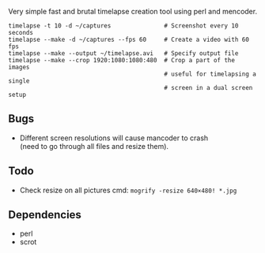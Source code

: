 Very simple fast and brutal timelapse creation tool using perl and mencoder.

```{.bash}
timelapse -t 10 -d ~/captures               # Screenshot every 10 seconds
timelapse --make -d ~/captures --fps 60     # Create a video with 60 fps
timelapse --make --output ~/timelapse.avi   # Specify output file
timelapse --make --crop 1920:1080:1080:480  # Crop a part of the images
                                            # useful for timelapsing a single
                                            # screen in a dual screen setup
```

Bugs
----

* Different screen resolutions will cause mancoder to crash  
  (need to go through all files and resize them).

Todo
----

* Check resize on all pictures  cmd: `mogrify -resize 640×480! *.jpg`

Dependencies
------------

* perl
* scrot

